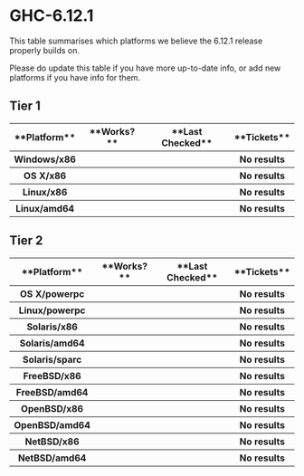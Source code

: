 # GHC-6.12.1



This table summarises which platforms we believe the 6.12.1 release properly builds on.



Please do update this table if you have more up-to-date info, or add new platforms if you have info for them.


## Tier 1


<table><tr><th>**Platform**</th>
<th>**Works?**</th>
<th>**Last Checked**</th>
<th>**Tickets**
</th></tr>
<tr><th>Windows/x86</th>
<th> </th>
<th> </th>
<th>No results
</th></tr>
<tr><th>OS X/x86</th>
<th> </th>
<th> </th>
<th>No results
</th></tr>
<tr><th>Linux/x86</th>
<th> </th>
<th> </th>
<th>No results
</th></tr>
<tr><th>Linux/amd64</th>
<th> </th>
<th> </th>
<th>No results
</th></tr></table>


## Tier 2


<table><tr><th>**Platform**</th>
<th>**Works?**</th>
<th>**Last Checked**</th>
<th>**Tickets**
</th></tr>
<tr><th>OS X/powerpc</th>
<th> </th>
<th> </th>
<th>No results
</th></tr>
<tr><th>Linux/powerpc</th>
<th> </th>
<th> </th>
<th>No results
</th></tr>
<tr><th>Solaris/x86</th>
<th> </th>
<th> </th>
<th>No results
</th></tr>
<tr><th>Solaris/amd64</th>
<th> </th>
<th> </th>
<th>No results
</th></tr>
<tr><th>Solaris/sparc</th>
<th> </th>
<th> </th>
<th>No results
</th></tr>
<tr><th>FreeBSD/x86</th>
<th> </th>
<th> </th>
<th>No results
</th></tr>
<tr><th>FreeBSD/amd64</th>
<th> </th>
<th> </th>
<th>No results
</th></tr>
<tr><th>OpenBSD/x86</th>
<th> </th>
<th> </th>
<th>No results
</th></tr>
<tr><th>OpenBSD/amd64</th>
<th> </th>
<th> </th>
<th>No results
</th></tr>
<tr><th>NetBSD/x86</th>
<th> </th>
<th> </th>
<th>No results
</th></tr>
<tr><th>NetBSD/amd64</th>
<th> </th>
<th> </th>
<th>No results
</th></tr></table>


